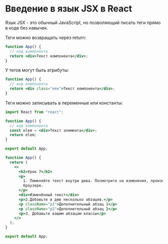 # Введение в язык JSX в React

Язык JSX - это обычный JavaScript, но позволяющий писать теги прямо в коде без кавычек.

Теги можно возвращать через return:

```jsx
function App() {
  // код компонента
  return <div>Текст компонента</div>;
}
```

У тегов могут быть атрибуты:

```jsx
function App() {
  // код компонента
  return <div class="eee">Текст компонента</div>;
}
```

Теги можно записывать в переменные или константы:

```jsx
import React from "react";

function App() {
  // код компонента
  const elem = <div>Текст элемента</div>;
  return elem;
}

export default App;
```

```jsx
function App() {
  return (
    <>
      <h2>Урок 7</h2>
      <p>
        1. Поменяйте текст внутри дива. Посмотрите на изменения, произошедшие в
        браузере.
      </p>
      <div>Изменённый текст</div>
      <p>2.Добавьте в див несколько абзацев.</p>
      <p className="p1">Дополнительный абзац 1</p>
      <p className="p2">Дополнительный абзац 2</p>
      <p>3. Добавьте вашим абзацам классы</p>
    </>
  );
}

export default App;
```
